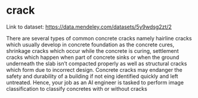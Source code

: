 # crack
Link to dataset: https://data.mendeley.com/datasets/5y9wdsg2zt/2



There are several types of common concrete cracks namely hairline cracks which
usually develop in concrete foundation as the concrete cures, shrinkage cracks which
occur while the concrete is curing, settlement cracks which happen when part of
concrete sinks or when the ground underneath the slab isn’t compacted properly as
well as structural cracks which form due to incorrect design.
Concrete cracks may endanger the safety and durability of a building if not eing
identified quickly and left untreated. Hence, your job as an AI engineer is tasked to
perform image classification to classify concretes with or without cracks
